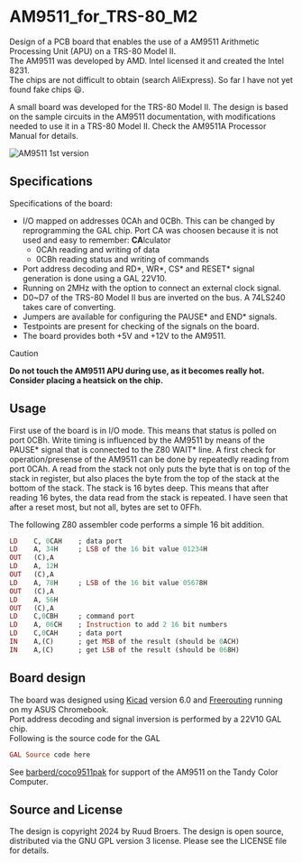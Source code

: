 # AM9511_for_TRS-80_M2
Design of a PCB board that enables the use of a AM9511 Arithmetic Processing Unit (APU) on a TRS-80 Model II.\
The AM9511 was developed by AMD. Intel licensed it and created the Intel 8231.\
The chips are not difficult to obtain (search AliExpress). So far I have not yet found fake chips 😃.

A small board was developed for the TRS-80 Model II. The design is based on the sample circuits in the AM9511 documentation, with modifications needed to use it in a TRS-80 Model II. Check the AM9511A Processor Manual for details.

![AM9511 1st version](https://github.com/user-attachments/assets/2227b329-59b5-4784-bfa3-920fcfe2c156)


## Specifications

Specifications of the board:
- I/O mapped on addresses 0CAh and 0CBh. This can be changed by reprogramming the GAL chip. Port CA was choosen because it is not used and easy to remember: **CA**lculator
  - 0CAh  reading and writing of data
  - 0CBh  reading status and writing of commands
- Port address decoding and RD*, WR*, CS* and RESET* signal generation is done using a GAL 22V10.
- Running on 2MHz with the option to connect an external clock signal.
- D0~D7 of the TRS-80 Model II bus are inverted on the bus. A 74LS240 takes care of converting.
- Jumpers are available for configuring the PAUSE* and END* signals.
- Testpoints are present for checking of the signals on the board.
- The board provides both +5V and +12V to the AM9511.

>[!CAUTION]
> **Do not touch the AM9511 APU during use, as it becomes really hot. Consider placing a heatsick on the chip.**

## Usage

First use of the board is in I/O mode. This means that status is polled on port 0CBh. Write timing is influenced by the AM9511 by means of the PAUSE* signal that is connected to the Z80 WAIT* line.
A first check for operation/presense of the AM9511 can be done by repeatedly reading from port 0CAh. A read from the stack not only puts the byte that is on top of the stack in register, but also places the byte from the top of the stack at the bottom of the stack. The stack is 16 bytes deep.
This means that after reading 16 bytes, the data read from the stack is repeated. I have seen that after a reset most, but not all, bytes are set to 0FFh.

The following Z80 assembler code performs a simple 16 bit addition.

```ruby
LD    C, 0CAH    ; data port  
LD    A, 34H     ; LSB of the 16 bit value 01234H  
OUT   (C),A  
LD    A, 12H  
OUT   (C),A  
LD    A, 78H     ; LSB of the 16 bit value 05678H  
OUT   (C),A  
LD    A, 56H  
OUT   (C),A  
LD    C,0CBH     ; command port  
LD    A, 06CH    ; Instruction to add 2 16 bit numbers  
LD    C,0CAH     ; data port  
IN    A,(C)      ; get MSB of the result (should be 0ACH)  
IN    A,(C)      ; get LSB of the result (should be 068H)  
```


## Board design

The board was designed using [Kicad](https://www.kicad.org/) version 6.0 and [Freerouting](https://github.com/freerouting/freerouting/) running on my ASUS Chromebook.\
Port address decoding and signal inversion is performed by a 22V10 GAL chip.\
Following is the source code for the GAL

```ruby
GAL Source code here  
```


See [barberd/coco9511pak](https://github.com/barberd/coco9511pak) for support of the AM9511 on the Tandy Color Computer.


**Source and License**
-------------------------------------
The design is copyright 2024 by Ruud Broers. The design is open source, distributed via the GNU GPL version 3 license. Please see the LICENSE file for details.
